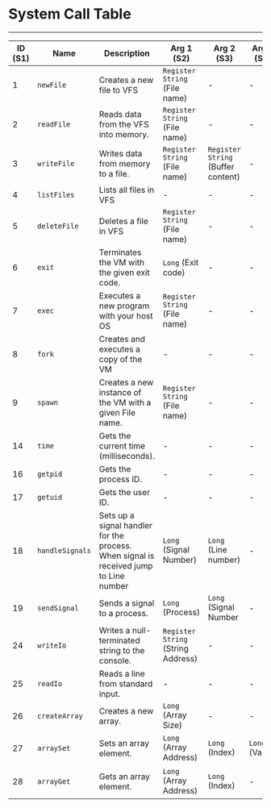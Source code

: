 # System Call Table

-----

| ID (S1) | Name            | Description                                                                           | Arg 1 (S2)                         | Arg 2 (S3)                         | Arg 3 (S4)     | Returns (R2)                   | Notes                                |
|---------|-----------------|---------------------------------------------------------------------------------------|------------------------------------|------------------------------------|----------------|--------------------------------|--------------------------------------|
| 1       | `newFile`       | Creates a new file to VFS                                                             | `Register String` (File name)      | -                                  | -              | -                              |                                      |
| 2       | `readFile`      | Reads data from the VFS into memory.                                                  | `Register String` (File name)      | -                                  | -              | Starting Address of bytes read |                                      |
| 3       | `writeFile`     | Writes data from memory to a file.                                                    | `Register String` (File name)      | `Register String` (Buffer content) | -              | -                              |                                      |
| 4       | `listFiles`     | Lists all files in VFS                                                                | -                                  | -                                  | -              | -                              | Not implemented                      |
| 5       | `deleteFile`    | Deletes a file in VFS                                                                 | `Register String` (File name)      | -                                  | -              | -                              |                                      |
| 6       | `exit`          | Terminates the VM with the given exit code.                                           | `Long` (Exit code)                 | -                                  | -              | -                              |                                      |
| 7       | `exec`          | Executes a new program with your host OS                                              | `Register String` (File name)      | -                                  | -              | -                              |                                      |
| 8       | `fork`          | Creates and executes a copy of the VM                                                 | -                                  | -                                  | -              | -                              | It does not copy the state of the VM |
| 9       | `spawn`         | Creates a new instance of the VM with a given File name.                              | `Register String` (File name)      | -                                  | -              | -                              |                                      |
| 14      | `time`          | Gets the current time (milliseconds).                                                 | -                                  | -                                  | -              | Current Time (milliseconds)    |                                      |
| 16      | `getpid`        | Gets the process ID.                                                                  | -                                  | -                                  | -              | Process ID                     |                                      |
| 17      | `getuid`        | Gets the user ID.                                                                     | -                                  | -                                  | -              | User ID                        |                                      |
| 18      | `handleSignals` | Sets up a signal handler for the process. When signal is received jump to Line number | `Long` (Signal Number)             | `Long` (Line number)               | -              | -                              |                                      |
| 19      | `sendSignal`    | Sends a signal to a process.                                                          | `Long` (Process)                   | `Long` (Signal Number              | -              | -                              |                                      |
| 24      | `writeIo`       | Writes a null-terminated string to the console.                                       | `Register String` (String Address) | -                                  | -              | -                              |                                      |
| 25      | `readIo`        | Reads a line from standard input.                                                     | -                                  | -                                  | -              | String Address                 | Allocates memory for the string.     |
| 26      | `createArray`   | Creates a new array.                                                                  | `Long` (Array Size)                | -                                  | -              | Array Base Address             |                                      |
| 27      | `arraySet`      | Sets an array element.                                                                | `Long` (Array Address)             | `Long` (Index)                     | `Long` (Value) | -                              | Performs bounds checking.            |
| 28      | `arrayGet`      | Gets an array element.                                                                | `Long` (Array Address)             | `Long` (Index)                     | -              | Value                          | Performs bounds checking.            |